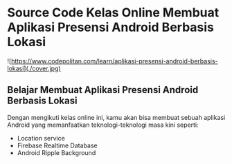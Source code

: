# Source Code Kelas Online Membuat Aplikasi Presensi Android Berbasis Lokasi

![https://www.codepolitan.com/learn/aplikasi-presensi-android-berbasis-lokasi](./cover.jpg)

## Belajar Membuat Aplikasi Presensi Android Berbasis Lokasi

Dengan mengikuti kelas online ini, kamu akan bisa membuat sebuah aplikasi Android yang memanfaatkan teknologi-teknologi masa kini seperti:

- Location service
- Firebase Realtime Database
- Android Ripple Background
